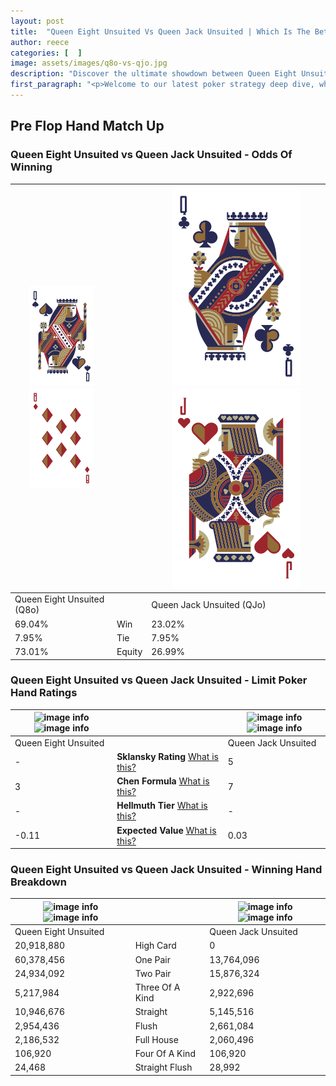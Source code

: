 ```yaml
---
layout: post
title:  "Queen Eight Unsuited Vs Queen Jack Unsuited | Which Is The Better Hand In Poker? A Complete Guide"
author: reece
categories: [  ]
image: assets/images/q8o-vs-qjo.jpg
description: "Discover the ultimate showdown between Queen Eight Unsuited and Queen Jack Unsuited in poker! Uncover the odds, strategies, and scenarios where one hand triumphs over the other. Get ready to up your poker game with this thrilling analysis."
first_paragraph: "<p>Welcome to our latest poker strategy deep dive, where we're pitting two distinct hands against each other in a high-stakes showdown: Queen Eight Unsuited vs Queen Jack Unsuited.</p><p>In the dynamic world of poker, every decision counts, and knowing which hand holds the upper hand is key to your success at the table.</p><p>In this article, we'll dissect these two hands, explore the scenarios where one dominates the other, and equip you with the knowledge to make strategic choices that can tip the odds in your favor.</p><p>Get ready to unravel the intriguing dynamics of these poker hands and elevate your game to new heights.</p>"
---
```




[comment]: # (sp0)

## Pre Flop Hand Match Up

<div class="table hand-ratings" markdown="1"> 



### Queen Eight Unsuited vs Queen Jack Unsuited - Odds Of Winning


    
| ![image info](assets/images/hand1/q.png) ![image info](assets/images/hand1/8o.png) |  | ![image info](assets/images/hand2/q.png) ![image info](assets/images/hand2/jo.png) |
| -------- | -------- | -------- |
| Queen Eight Unsuited (Q8o) |  | Queen Jack Unsuited (QJo) |
| 69.04% | Win | 23.02% |
| 7.95% | Tie | 7.95% |
| 73.01% | Equity | 26.99% |




[comment]: # (sp1)



### Queen Eight Unsuited vs Queen Jack Unsuited - Limit Poker Hand Ratings


    
| ![image info](https://www.riverpairs.com/assets/images/hand1/q.png) ![image info](https://www.riverpairs.com/assets/images/hand1/8o.png) |  | ![image info](https://www.riverpairs.com/assets/images/hand2/q.png) ![image info](https://www.riverpairs.com/assets/images/hand2/jo.png) |
| -------- | -------- | -------- |
| Queen Eight Unsuited |  | Queen Jack Unsuited |
| - | **Sklansky Rating** [What is this?](/sklansky-rating-explained) | 5 |
| 3 | **Chen Formula** [What is this?](/chen-formula-explained) | 7 |
| - | **Hellmuth Tier** [What is this?](/Hellmuth-tier-explained) | - |
| -0.11 | **Expected Value** [What is this?](/expected-value-explained) | 0.03 |




[comment]: # (sp2)



### Queen Eight Unsuited vs Queen Jack Unsuited - Winning Hand Breakdown


    
| ![image info](https://www.riverpairs.com/assets/images/hand1/q.png) ![image info](https://www.riverpairs.com/assets/images/hand1/8o.png) |  | ![image info](https://www.riverpairs.com/assets/images/hand2/q.png) ![image info](https://www.riverpairs.com/assets/images/hand2/jo.png) |
| -------- | -------- | -------- |
| Queen Eight Unsuited |  | Queen Jack Unsuited |
| 20,918,880 | High Card | 0 |
| 60,378,456 | One Pair | 13,764,096 |
| 24,934,092 | Two Pair | 15,876,324 |
| 5,217,984 | Three Of A Kind | 2,922,696 |
| 10,946,676 | Straight | 5,145,516 |
| 2,954,436 | Flush | 2,661,084 |
| 2,186,532 | Full House | 2,060,496 |
| 106,920 | Four Of A Kind | 106,920 |
| 24,468 | Straight Flush | 28,992 |




[comment]: # (sp3)



</div>

[comment]: # (sp4)



[comment]: # (sp5)

